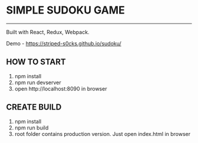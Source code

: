 # SIMPLE SUDOKU GAME
------------------------------------

Built with React, Redux, Webpack.

Demo - https://striped-s0cks.github.io/sudoku/

## HOW TO START
1. npm install
3. npm run devserver
3. open http://localhost:8090 in browser

## CREATE BUILD
1. npm install
2. npm run build
3. root folder contains production version. Just open index.html in browser
